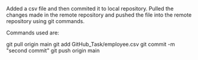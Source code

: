 Added a csv file and then commited it to local repository. Pulled the changes made in the remote repository and pushed the file into the remote repository using git commands.

Commands used are: 

git pull origin main
git add GitHub_Task/employee.csv
git commit -m "second commit"
git push origin main

